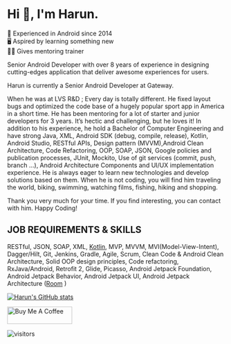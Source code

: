 # Hi 👋, I'm Harun.

📆 Experienced in Android since 2014\
🖥️ Aspired by learning something new\
👨‍🏫 Gives mentoring trainer

Senior Android Developer with over 8 years of experience in designing cutting-edges application that deliver awesome experiences for users.

Harun is currently a Senior Android Developer at Gateway.

When he was at LVS R&D ;
Every day is totally different. He fixed layout bugs and optimized the code base of a hugely popular sport app in America in a short time. He has been mentoring for a lot of starter and junior developers for 3 years. It’s hectic and challenging, but he loves it!
In addition to his experience, he hold a Bachelor of Computer Engineering and have strong Java, XML, Android SDK (debug, compile, release), Kotlin, Android Studio, RESTful APIs, Design pattern (MVVM),Android Clean Architecture, Code Refactoring, OOP, SOAP, JSON, Google policies and publication processes, JUnit, Mockito, Use of git services (commit, push, branch …), Android Architecture Components and UI/UX implementation experience. He is always eager to learn new technologies and develop solutions based on them. When he is not coding, you will find him traveling the world, biking, swimming, watching films, fishing, hiking and shopping.

Thank you very much for your time. If you find interesting, you can contact with him.
Happy Coding!


## JOB REQUIREMENTS  &  SKILLS

RESTful, JSON, SOAP, XML, [Kotlin](https://github.com/harunkor?tab=repositories&q=&type=&language=kotlin&sort=), MVP, MVVM, MVI(Model-View-Intent), Dagger/Hilt, Git, Jenkins, Gradle, Agile, Scrum, Clean Code & Android Clean Architecture,  Solid OOP design principles, Code refactoring, RxJava/Android, Retrofit 2, Glide, Picasso, Android Jetpack Foundation, Android Jetpack Behavior, Android Jetpack UI, 
Android Jetpack Architecture ([Room](https://github.com/harunkor/RoomDatabaseSample)  )


[![Harun's GitHub stats](https://github-readme-stats.vercel.app/api?username=harunkor)](https://github.com/anuraghazra/github-readme-stats)




<a href="https://www.buymeacoffee.com/harunkor" target="_blank"><img src="https://cdn.buymeacoffee.com/buttons/v2/default-red.png" alt="Buy Me A Coffee" style="height: 40px !important;width: 150px !important;" ></a>


![visitors](https://visitor-badge.glitch.me/badge?page_id=8155797&left_color=silver&right_color=blue)
                



<!--
**harunkor/harunkor** is a ✨ _special_ ✨ repository because its `README.md` (this file) appears on your GitHub profile.

Here are some ideas to get you started:

- 🔭 I’m currently working on ...
- 🌱 I’m currently learning ...
- 👯 I’m looking to collaborate on ...
- 🤔 I’m looking for help with ...
- 💬 Ask me about ...
- 📫 How to reach me: ...
- 😄 Pronouns: ...
- ⚡ Fun fact: ...
-->
